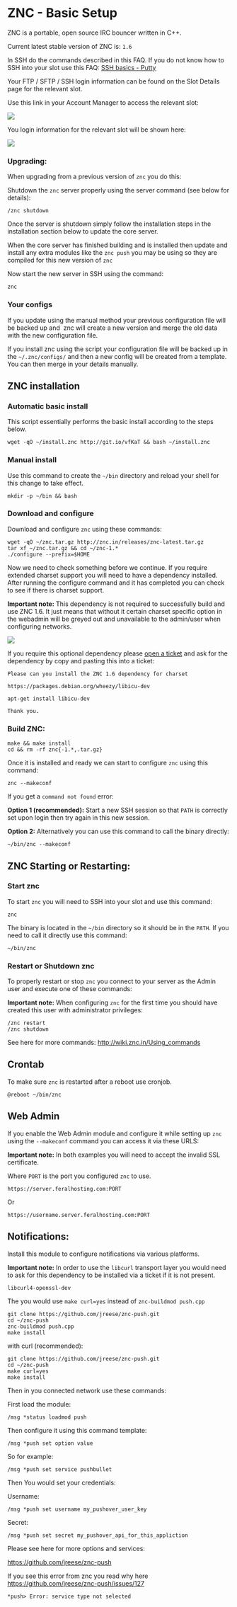 ZNC - Basic Setup
=================

ZNC is a portable, open source IRC bouncer written in C++.  
  
Current latest stable version of ZNC is: `1.6`  
  
In SSH do the commands described in this FAQ. If you do not know how to SSH into your slot use this FAQ: [SSH basics - Putty](https://www.feralhosting.com/faq/view?question=12)  
  
Your FTP / SFTP / SSH login information can be found on the Slot Details page for the relevant slot.  
  
Use this link in your Account Manager to access the relevant slot:  
  
![](https://raw.github.com/feralhosting/feralfilehosting/master/Feral%20Wiki/0%20Generic/slot_detail_link.png)  
  
You login information for the relevant slot will be shown here:  
  
![](https://raw.github.com/feralhosting/feralfilehosting/master/Feral%20Wiki/0%20Generic/slot_detail_ssh.png)  
  

### Upgrading:

  
When upgrading from a previous version of `znc` you do this:  
  
Shutdown the `znc` server properly using the server command (see below for details):  
  

    /znc shutdown

  
Once the server is shutdown simply follow the installation steps in the installation section below to update the core server.  
  
When the core server has finished building and is installed then update and install any extra modules like the `znc push` you may be using so they are compiled for this new version of `znc`  
  
Now start the new server in SSH using the command:  
  

    znc

  

### Your configs

  
If you update using the manual method your previous configuration file will be backed up and  znc will create a new version and merge the old data with the new configuration file.  
  
If you install znc using the script your configuration file will be backed up in the `~/.znc/configs/` and then a new config will be created from a template. You can then merge in your details manually.  
  

ZNC installation
----------------

  

### Automatic basic install

  
This script essentially performs the basic install according to the steps below.  
  
  
  

    wget -qO ~/install.znc http://git.io/vfKaT && bash ~/install.znc

  

### Manual install

  
Use this command to create the `~/bin` directory and reload your shell for this change to take effect.  
  

    mkdir -p ~/bin && bash

  

### Download and configure

  
Download and configure `znc` using these commands:  
  

    wget -qO ~/znc.tar.gz http://znc.in/releases/znc-latest.tar.gz
    tar xf ~/znc.tar.gz && cd ~/znc-1.*
    ./configure --prefix=$HOME

  
Now we need to check something before we continue. If you require extended charset support you will need to have a dependency installed. After running the configure command and it has completed you can check to see if there is charset support.  
  
**Important note:** This dependency is not required to successfully build and use ZNC 1.6. It just means that without it certain charset specific option in the webadmin will be greyed out and unavailable to the admin/user when configuring networks.  
  
![](https://raw.github.com/feralhosting/feralfilehosting/master/Feral%20Wiki/Software/ZNC%20-%20Basic%20Setup/config.png)  
  
If you require this optional dependency please [open a ticket](https://www.feralhosting.com/manager/tickets/new) and ask for the dependency by copy and pasting this into a ticket:  
  

    Please can you install the ZNC 1.6 dependency for charset

    https://packages.debian.org/wheezy/libicu-dev

    apt-get install libicu-dev

    Thank you.

  

### Build ZNC:

  

    make && make install
    cd && rm -rf znc{-1.*,.tar.gz}

  
Once it is installed and ready we can start to configure `znc` using this command:  
  

    znc --makeconf

  
If you get a `command not found` error:  
  
**Option 1 (recommended):** Start a new SSH session so that `PATH` is correctly set upon login then try again in this new session.  
  
**Option 2:** Alternatively you can use this command to call the binary directly:  
  

    ~/bin/znc --makeconf

  

ZNC Starting or Restarting:
---------------------------

  

### Start znc

  
To start `znc` you will need to SSH into your slot and use this command:  
  

    znc

  
The binary is located in the `~/bin` directory so it should be in the `PATH`. If you need to call it directly use this command:  
  

    ~/bin/znc

  

### Restart or Shutdown znc

  
To properly restart or stop `znc` you connect to your server as the Admin user and execute one of these commands:  
  
**Important note:** When configuring `znc` for the first time you should have created this user with administrator privileges:  
  

    /znc restart
    /znc shutdown

  
See here for more commands: <http://wiki.znc.in/Using_commands>  
  

Crontab
-------

  
To make sure `znc` is restarted after a reboot use cronjob.  
  

    @reboot ~/bin/znc

  

Web Admin
---------

  
If you enable the Web Admin module and configure it while setting up `znc` using the `--makeconf` command you can access it via these URLS:  
  
**Important note:** In both examples you will need to accept the invalid SSL certificate.  
  
Where `PORT` is the port you configured `znc` to use.  
  

    https://server.feralhosting.com:PORT

  
Or  
  

    https://username.server.feralhosting.com:PORT

  

Notifications:
--------------

  
Install this module to configure notifications via various platforms.  
  
**Important note:** In order to use the `libcurl` transport layer you would need to ask for this dependency to be installed via a ticket if it is not present.  
  

    libcurl4-openssl-dev

  
The you would use `make curl=yes` instead of `znc-buildmod push.cpp`  
  

    git clone https://github.com/jreese/znc-push.git
    cd ~/znc-push
    znc-buildmod push.cpp
    make install

  
with curl (recommended):  
  

    git clone https://github.com/jreese/znc-push.git
    cd ~/znc-push
    make curl=yes
    make install

  
Then in you connected network use these commands:  
  
First load the module:  
  

    /msg *status loadmod push

  
Then configure it using this command template:  
  

    /msg *push set option value

  
So for example:  
  

    /msg *push set service pushbullet

  
Then You would set your credentials:  
  
Username:  
  

    /msg *push set username my_pushover_user_key

  
Secret:  
  

    /msg *push set secret my_pushover_api_for_this_appliction

  
Please see here for more options and services:  
  
<https://github.com/jreese/znc-push>  
  
If you see this error from znc you read why here <https://github.com/jreese/znc-push/issues/127>  
  

    *push> Error: service type not selected

  
  

